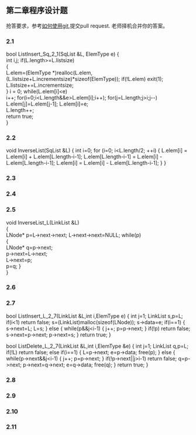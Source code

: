 ## 第二章程序设计题
抢答要求，参考[如何使用git](https://github.com/xiufengcheng/DATASTRUCTURE/tree/master/tools_download/GitHub%20%E6%95%99%E7%A8%8B),提交pull request. 老师择机合并你的答案。

### 2.1
bool ListInsert_Sq_2_1(SqList &L, ElemType e)
{  
	int i,j;
	if(L.length>=L.listsize)  
{                  
	L.elem=(ElemType *)realloc(L.elem,(L.listsize+L.incrementsize)*sizeof(ElemType));
	if(!L.elem) exit(1);                  
	L.listsize+=L.incrementsize;           
}
	i = 0;
	while(L.elem[i]<e)          
	i++;
	for(i=0;i<L.length&&e>L.elem[i];i++); 
	for(j=L.length;j>i;j--)               
		L.elem[j]=L.elem[j-1];
	L.elem[i]=e;                           
	L.length++;                           
	return true;   
}
### 2.2 
void InverseList(SqList &L)
 {
     int i=0;
     for (i=0; i<L.length/2; ++i)
     {
         L.elem[i] = L.elem[i] + L.elem[L.length-i-1];
         L.elem[L.length-i-1] = L.elem[i] - L.elem[L.length-i-1];
         L.elem[i] = L.elem[i] - L.elem[L.length-i-1];
     }
}
### 2.3


### 2.4


### 2.5
void InverseList_L(LinkList &L)  
{   
    LNode* p=L->next->next;
    L->next->next=NULL;
    while(p)  
    {  
        LNode* q=p->next;  
        p->next=L->next;  
        L->next=p;  
        p=q;
    }  
}  
### 2.6


### 2.7
bool ListInsert_L_2_7(LinkList &L,int i,ElemType e)
 { 
     int j=1; 
     LinkList s,p=L; 
     if(i<1) 
         return false;
     s=(LinkList)malloc(sizeof(LNode)); 
     s->data=e; 
     if(i==1)
     { 
         s->next=L; 
         L=s; 
     }
     else
     { 
         while(p&&j<i-1) 
         { 
             j++; 
             p=p->next; 
         }
     if(!p) 
         return false; 
     s->next=p->next;
     p->next=s; 
   }
   return true; 
 }

bool ListDelete_L_2_7(LinkList &L,int i,ElemType &e)
 { 
     int j=1; 
     LinkList q,p=L; 
     if(!L) 
     return false; 
     else if(i==1) 
     { 
         L=p->next; 
         e=p->data; 
         free(p);
     }
     else
     { 
     while(p->next&&j<i-1) 
     { 
         j++; 
         p=p->next; 
     }
     if(!p->next||j>i-1) 
         return false; 
     q=p->next; 
     p->next=q->next; 
     e=q->data; 
     free(q); 
   }
   return true; 
 }
### 2.8


### 2.9


### 2.10


### 2.11
